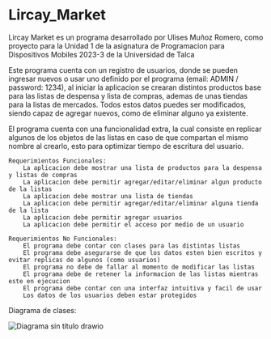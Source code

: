 # Lircay_Market
Lircay Market es un programa desarrollado por Ulises Muñoz Romero, como proyecto para la Unidad 1 de la asignatura
de Programacion para Dispositivos Mobiles 2023-3 de la Universidad de Talca

Este programa cuenta con un registro de usuarios, donde se pueden ingresar nuevos o usar uno definido por el programa
(email: ADMIN / password: 1234), al iniciar la aplicacion se crearan distintos productos base para las listas de despensa
y lista de compras, ademas de unas tiendas para la listas de mercados. Todos estos datos puedes ser modificados, siendo
capaz de agregar nuevos, como de eliminar alguno ya existente.

El programa cuenta con una funcionalidad extra, la cual consiste en replicar algunos de los objetos de las listas en
caso de que compartan el mismo nombre al crearlo, esto para optimizar tiempo de escritura del usuario.

    Requerimientos Funcionales:
        La aplicacion debe mostrar una lista de productos para la despensa y listas de compras
        La aplicacion debe permitir agregar/editar/eliminar algun producto de la listas
        La aplicacion debe mostrar una lista de tiendas
        La aplicacion debe permitir agregar/editar/eliminar alguna tienda de la lista
        La aplicacion debe permitir agregar usuarios
        La aplicacion debe permitir el acceso por medio de un usuario

    Requerimientos No Funcionales:
        El programa debe contar con clases para las distintas listas
        El programa debe asegurarse de que los datos esten bien escritos y evitar replicas de algunos (como usuarios)
        El programa no debe de fallar al momento de modificar las listas
        El programa debe de retener la informacion de las listas mientras este en ejecucion
        El programa debe contar con una interfaz intuitiva y facil de usar
        Los datos de los usuarios deben estar protegidos

Diagrama de clases:

![Diagrama sin título drawio](https://github.com/UlisesR2002/Lircay_Market/assets/116087176/a2d1c1ee-35a5-4633-925f-4e85f18906f2)


